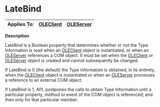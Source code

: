 




<h1 class="heading"><span class="name">LateBind</span></h1>

| Applies To: | [OLEClient](../a-z/oleclient.md) | [OLEServer](../a-z/oleserver.md) |
| --- | --- | ---  |


**Description**





LateBind is a Boolean property that determines whether or not the Type Information is read when an [OLEClient](../a-z/oleclient.md) object is instantiated, or when an [OLEServer](../a-z/oleserver.md) references a COM object. It must be set when the [OLEClient](../a-z/oleclient.md) or [OLEServer](../a-z/oleserver.md) object is created and cannot subsequently be changed.


If LateBind is 0 (the default) the Type information is obtained, in its entirety, when the [OLEClient](../a-z/oleclient.md) object is instantiated or when an [OLEServer](../a-z/oleserver.md) processes a reference to an external COM object.


If LateBind is 1, APL postpones the calls to obtain Type Information until a particular property, method or event of the COM object is referenced; and then only for that particular member.



